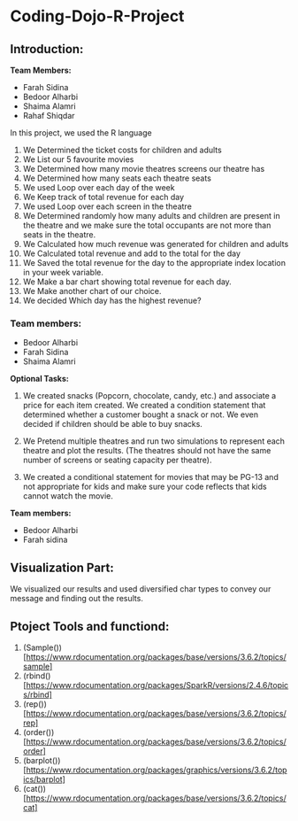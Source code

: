 # Coding-Dojo-R-Project

## Introduction:
**Team Members:**

- Farah Sidina
- Bedoor Alharbi
- Shaima Alamri
- Rahaf Shiqdar

In this project, we used the R language
1. We Determined the ticket costs for children and adults
2.  We List our 5 favourite movies
3. We Determined how many movie theatres screens our theatre has
4. We Determined how many seats each theatre seats
5. We used Loop over each day of the week
6.  We Keep track of total revenue for each day
7. We used Loop over each screen in the theatre
8. We Determined randomly how many adults and children are present in the theatre and we make sure the total occupants are not more than seats in the theatre.
9. We Calculated how much revenue was generated for children and adults
10. We Calculated total revenue and add to the total for the day
11. We  Saved the total revenue for the day to the appropriate index location in your week variable.
12. We Make a bar chart showing total revenue for each day.
13. We Make another chart of our choice.
14. We decided Which day has the highest revenue?
### Team members:
- Bedoor Alharbi
- Farah Sidina
- Shaima Alamri

**Optional Tasks:**
1. We created snacks (Popcorn, chocolate, candy, etc.) and associate a price for each item created. We created a condition statement that determined whether a customer bought a snack or not. We even decided if children should be able to buy snacks.

2. We Pretend multiple theatres and run two simulations to represent each theatre and plot the results. (The theatres should not have the same number of screens or seating capacity per theatre).
3. We created a conditional statement for movies that may be PG-13 and not appropriate for kids and make sure your code reflects that kids cannot watch the movie.

**Team members:**
- Bedoor Alharbi
- Farah sidina

## Visualization Part:
We visualized our results and used diversified char types to convey our message and finding out the results.

## Ptoject Tools and functiond:
1. (Sample())[https://www.rdocumentation.org/packages/base/versions/3.6.2/topics/sample]
2. (rbind()[https://www.rdocumentation.org/packages/SparkR/versions/2.4.6/topics/rbind]
3. (rep())[https://www.rdocumentation.org/packages/base/versions/3.6.2/topics/rep]
3. (order())[https://www.rdocumentation.org/packages/base/versions/3.6.2/topics/order]
4. (barplot())[https://www.rdocumentation.org/packages/graphics/versions/3.6.2/topics/barplot]
5. (cat())[https://www.rdocumentation.org/packages/base/versions/3.6.2/topics/cat]




